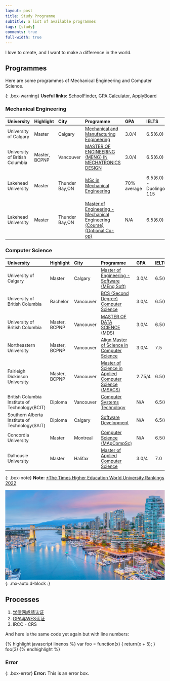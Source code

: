 ```yaml
---
layout: post
title: Study Programme
subtitle: a list of available programmes
tags: [study]
comments: true
full-width: true
---
```

I love to create, and I want to make a difference in the world. 

## Programmes

Here are some programmes of Mechanical Engineering and Computer Science.

{: .box-warning}
**Useful links:** [SchoolFinder](https://www.schoolfinder.com/), [GPA Calculator](https://applications.wes.org/igpa-calculator/), [ApplyBoard](https://www.applyboard.com/)

### Mechanical Engineering

| University | Highlight | City | Programme | GPA | IELTS | Deadline | Duration | Tuition|
| :--------- |:------- | :--- | :-------- | :-- | :---- | :------- | :------- | :----- |
| University of Calgary | Master | Calgary | [Mechanical and Manufacturing Engineering](https://grad.ucalgary.ca/future-students/explore-programs/mechanical-and-manufacturing-engineering-meng-course) | 3.0/4 | 6.5(6.0) | September 1(March 1) | 2 years | $38,000 CAD |
| University of British Columbia | Master, BCPNP  | Vancouver | [MASTER OF ENGINEERING (MENG) IN MECHATRONICS DESIGN](https://mech.ubc.ca/graduate/prospective/applications-admissions/meng-mechatronics-design/) | 3.0/4 | 6.5(6.0) | September 1(October 1 ~ February 15) | 12 months | $25,000 CAD |
| Lakehead University | Master | Thunder Bay,ON | [MSc in Mechanical Engineering](https://www.lakeheadu.ca/programs/graduate/programs/masters/engineering-mechanical/node/17225#requirements) | 70% average | 6.5(6.0) - Duolingo 115 | September 1(October 1 ~ February 15) | 2 years | $32,000 CAD |
| Lakehead University | Master | Thunder Bay,ON | [Master of Engineering - Mechanical Engineering (Course) (Optional Co-op)](https://www.applyboard.com/schools/university-of-ottawa/programs/master-of-engineering-mechanical-engineering-course-optional-co-op#about) | N/A | 6.5(6.0) | September 1(2024-01-31) | 2 years | $23,920 CAD |



### Computer Science

| University | Highlight | City | Programme | GPA | IELTS | Deadline | Duration | Tuition|
| :--------- |:------- | :--- | :-------- | :-- | :---- | :------- | :------- | :----- |
| University of Calgary | Master | Calgary | [Master of Engineering - Software (MEng Soft)](https://grad.ucalgary.ca/future-students/explore-programs/electrical-and-computer-engineering-meng-software-course) | 3.0/4 | 6.5(6.0) | September 1(March 1) | 2 years | $38,000 CAD |
| University of British Columbia | Bachelor | Vancouver | [BCS (Second Degree) Computer Science](https://www.cs.ubc.ca/students/undergrad/degree-programs/bcs-program-second-degree) | 3.0/4 | 6.5(6.0) | September 1(January 15) | 2 years | N/A |
| University of British Columbia | Master, BCPNP | Vancouver | [MASTER OF DATA SCIENCE (MDS)](https://www.grad.ubc.ca/prospective-students/graduate-degree-programs/master-of-data-science) | 3.0/4 | 6.5(6.0) | September 1(January 31) | 10 months | $53,000 CAD |
| Northeastern University | Master, BCPNP  | Vancouver | [Align Master of Science in Computer Science](https://vancouver.northeastern.edu/academic_program/align-master-of-science-in-computer-science/) | 3.0/4 | 7.5 | September 1(April 15) | 2.5 years | $75,000 CAD |
| Fairleigh Dickinson University | Master, BCPNP  | Vancouver | [ Master of Science in Applied Computer Science (MSACS) ](https://www.fdu.edu/program/msacs-applied-computer-science/) | 2.75/4 | 6.5(6.5) | Fall, Spring, Summer | 2 years | $35,000 USD |
| British Columbia Institute of Technology(BCIT) | Diploma | Vancouver | [ Computer Systems Technology ](https://www.bcit.ca/programs/computer-systems-technology-diploma-full-time-5500dipma/) | N/A | 6.5(6.0) | January 1(March 15 ~ August 30) | 2 years | $46,000 CAD |
| Southern Alberta Institute of Technology(SAIT) | Diploma | Calgary | [ Software Development ](https://www.sait.ca/programs-and-courses/diplomas/software-development) | N/A | 6.5(6.0) | January 8() | 2 years | $51,000 CAD |
| Concordia University | Master | Montreal | [Computer Science (MApCompSc) ](https://www.concordia.ca/academics/graduate/computer-science-mcompsci-applied.html) | N/A | 6.5(6.0) | Fall, Winter | 2 years | $35,000 CAD |
| Dalhousie University | Master | Halifax | [Master of Applied Computer Science](https://www.dal.ca/faculty/computerscience/graduate-programs/grad-handbook/how-to-apply.html) | 3.0/4 | 7.0 | January(August 1), September(March 1) | 2 years | N/A|


{: .box-note}
**Note:** [*The Times Higher Education World University Rankings 2022
](https://www.timeshighereducation.com/world-university-rankings/2022/world-ranking#!/page/0/length/25/sort_by/rank/sort_order/asc/cols/stats)



![Crepe](/assets/img/hero-vancouver-skyline-british-columbia-citystudio.jpg){: .mx-auto.d-block :}



## Processes

1. [学信网成绩认证](https://www.zhihu.com/tardis/bd/art/381855478?source_id=1001)
2. [GPA与WES认证](https://zhuanlan.zhihu.com/p/40695486?utm_id=0)
3. IRCC - CRS


And here is the same code yet again but with line numbers:

{% highlight javascript linenos %}
var foo = function(x) {
  return(x + 5);
}
foo(3)
{% endhighlight %}

### Error

{: .box-error}
**Error:** This is an error box.

